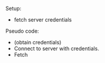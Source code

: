 Setup:
* fetch server credentials


Pseudo code:
* (obtain credentials)
* Connect to server with credentials.
* Fetch
